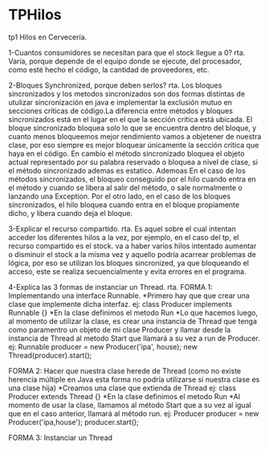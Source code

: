 # TPHilos
tp1 Hilos en Cervecería.

1-Cuantos consumidores se necesitan para que el stock llegue a 0?
rta. Varía, porque depende de el equipo donde se ejecute, del procesador, como esté hecho el código, la cantidad de proveedores, etc.

2-Bloques Synchronized, porque deben serlos?
rta. Los bloques sincronizados y los metodos sincronizados son dos formas distintas de utulizar sincronización en java e implementar la exclusión mutuo en secciones críticas de código.La diferencia entre métodos y bloques sincronizados está en el lugar en el que la sección critica está ubicada. El bloque sincronizado bloquea solo lo que se encuentra dentro del bloque, y cuanto menos bloqueemos mejor rendimiento vamos a objetener de nuestra clase, por eso siempre es mejor bloquear únicamente la sección crítica que haya en el código. En cambio el método sincronizado bloquea el objeto actual representado por su palabra reservado o bloquea a nivel de clase, si el método sincronizado ademas es estatico. Ademoas En el caso de los métodos sincronizados, el bloqueo conseguido por el hilo cuando entra en el método y cuando se libera al salir del método, o sale normalmente o lanzando una Exception. Por el otro lado, en el caso de los bloques sincronizados, el hilo bloquea cuando entra en el bloque propiamente dicho, y libera cuando deja el bloque.

3-Explicar el recurso compartido.
 rta. Es aquel sobre el cual intentan acceder los diferentes hilos a la vez, por ejemplo, en el caso del tp, el recurso compartido es el stock. va a haber varios hilos intentado aumentar o disminuir el stock a la misma vez y aquello podría acarrear problemas de lógica, por eso se utilizan los bloques sincronized, ya que bloqueando el acceso, este se realiza secuencialmente y evita errores en el programa.

4-Explica las 3 formas de instanciar un Thread.
rta.
FORMA 1: Implementando una interface Runnable. 
*Primero hay que que crear una clase que implemente dicha  interfaz. ej: class Producer implements Runnable {}
*En la clase definimos el metodo Run
*Lo que hacemos luego, al momento de utilizar la clase, es crear una instancia de Thread que tenga como paramentro un objeto de mi clase Producer y llamar desde la instancia de Thread al metodo Start que llamará a su vez a run de Producer. ej:
Runnable producer = new Producer('ipa', house);
new Thread(producer).start();

FORMA 2: Hacer que nuestra clase herede de Thread (como no existe herencia múltiple en Java esta forma no podría utilizarse si nuestra clase es una clase hija)
*Creamos una clase que extienda de Thread  ej: class Producer extends Thread {}
*En la clase definimos el metodo Run
*Al momento de usar la clase, llamamos al método Start que a su vez al igual que en el caso anterior, llamará al método run.
ej:
Producer producer = new Producer('ipa,house');
producer.start();

FORMA 3: Instanciar un Thread
